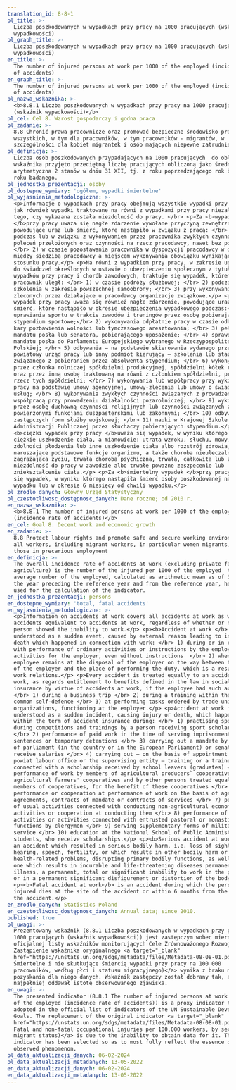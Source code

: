 ```yaml
---
translation_id: 8-8-1
pl_title: >-
  Liczba poszkodowanych w wypadkach przy pracy na 1000 pracujących (wskaźnik
  wypadkowości)
pl_graph_title: >-
  Liczba poszkodowanych w wypadkach przy pracy na 1000 pracujących (wskaźnik
  wypadkowości)
en_title: >-
  The number of injured persons at work per 1000 of the employed (incidence rate
  of accidents)
en_graph_title: >-
  The number of injured persons at work per 1000 of the employed (incidence rate
  of accidents)
pl_nazwa_wskaznika: >-
  <b>8.8.1 Liczba poszkodowanych w wypadkach przy pracy na 1000 pracujących
  (wskaźnik wypadkowości)</b>
pl_cel: Cel 8. Wzrost gospodarczy i godna praca
pl_zadanie: >-
  8.8 Chronić prawa pracownicze oraz promować bezpieczne środowisko pracy dla
  wszystkich, w tym dla pracowników, w tym pracowników - migrantów, w
  szczególności dla kobiet migrantek i osób mających niepewne zatrudnienie
pl_definicja: >-
  Liczba osób poszkodowanych przypadających na 1000 pracujących  do obliczenia
  wskaźnika przyjęto przeciętną liczbę pracujących obliczoną jako średnia
  arytmetyczna 2 stanów w dniu 31 XII, tj. z roku poprzedzającego rok badany i z
  roku badanego.
pl_jednostka_prezentacji: osoby
pl_dostepne_wymiary: 'ogółem, wypadki śmiertelne'
pl_wyjasnienia_metodologiczne: >-
  <p>Informacje o wypadkach przy pracy obejmują wszystkie wypadki przy pracy,
  jak również wypadki traktowane na równi z wypadkami przy pracy niezależnie od
  tego, czy wykazana została niezdolność do pracy. </br> <p>Za <b>wypadek
  </b>przy pracy uważa się nagłe zdarzenie wywołane przyczyną zewnętrzną,
  powodujące uraz lub śmierć, które nastąpiło w związku z pracą: </br> 1)
  podczas lub w związku z wykonywaniem przez pracownika zwykłych czynności lub
  poleceń przełożonych oraz czynności na rzecz pracodawcy, nawet bez polecenia;
  </br> 2) w czasie pozostawania pracownika w dyspozycji pracodawcy w drodze
  między siedzibą pracodawcy a miejscem wykonywania obowiązku wynikającego ze
  stosunku pracy.</p> <p>Na równi z wypadkiem przy pracy, w zakresie uprawnienia
  do świadczeń określonych w ustawie o ubezpieczeniu społecznym z tytułu
  wypadków przy pracy i chorób zawodowych, traktuje się wypadek, któremu
  pracownik uległ: </br> 1) w czasie podróży służbowej; </br> 2) podczas
  szkolenia w zakresie powszechnej samoobrony; </br> 3) przy wykonywaniu zadań
  zleconych przez działające u pracodawcy organizacje związkowe.</p> <p>Za
  wypadek przy pracy uważa się również nagłe zdarzenie, powodujące uraz lub
  śmierć, które nastąpiło w okresie ubezpieczenia wypadkowego podczas:</br> 1)
  uprawiania sportu w trakcie zawodów i treningów przez osobę pobierającą
  stypendium sportowe;</br> 2) wykonywania odpłatnie pracy w czasie odbywania
  kary pozbawienia wolności lub tymczasowego aresztowania; </br> 3) pełnienia
  mandatu posła lub senatora, pobierającego uposażenie; </br> 4) sprawowania
  mandatu posła do Parlamentu Europejskiego wybranego w Rzeczypospolitej
  Polskiej; </br> 5) odbywania — na podstawie skierowania wydanego przez
  powiatowy urząd pracy lub inny podmiot kierujący — szkolenia lub stażu
  związanego z pobieraniem przez absolwenta stypendium; </br> 6) wykonywania
  przez członka rolniczej spółdzielni produkcyjnej, spółdzielni kółek rolniczych
  oraz przez inną osobę traktowaną na równi z członkiem spółdzielni, pracy na
  rzecz tych spółdzielni; </br> 7) wykonywania lub współpracy przy wykonywaniu
  pracy na podstawie umowy agencyjnej, umowy-zlecenia lub umowy o świadczenie
  usług; </br> 8) wykonywania zwykłych czynności związanych z prowadzeniem lub
  współpracą przy prowadzeniu działalności pozarolniczej; </br> 9) wykonywania
  przez osobę duchowną czynności religijnych lub czynności związanych z
  powierzonymi funkcjami duszpasterskimi lub zakonnymi; </br> 10) odbywania
  zastępczych form służby wojskowej; </br> 11) nauki w Krajowej Szkole
  Administracji Publicznej przez słuchaczy pobierających stypendium.</p> <p>Za
  <b>ciężki wypadek przy pracy </b>uważa się wypadek, w wyniku którego nastąpiło
  ciężkie uszkodzenie ciała, a mianowicie: utrata wzroku, słuchu, mowy,
  zdolności płodzenia lub inne uszkodzenie ciała albo rozstrój zdrowia,
  naruszające podstawowe funkcje organizmu, a także choroba nieuleczalna lub
  zagrażająca życiu, trwała choroba psychiczna, trwała, całkowita lub znaczna
  niezdolność do pracy w zawodzie albo trwałe poważne zeszpecenie lub
  zniekształcenie ciała.</p> <p>Za <b>śmiertelny wypadek </b>przy pracy uważa
  się wypadek, w wyniku którego nastąpiła śmierć osoby poszkodowanej na miejscu
  wypadku lub w okresie 6 miesięcy od chwili wypadku.</p>
pl_zrodlo_danych: Główny Urząd Statystyczny
pl_czestotliwosc_dostępnosc_danych: Dane roczne; od 2010 r.
en_nazwa_wskaznika: >-
  <b>8.8.1 The number of injured persons at work per 1000 of the employed
  (incidence rate of accidents)</b>
en_cel: Goal 8. Decent work and economic growth
en_zadanie: >-
  8.8 Protect labour rights and promote safe and secure working environments for
  all workers, including migrant workers, in particular women migrants, and
  those in precarious employment
en_definicja: >-
  The overall incidence rate of accidents at work (excluding private farms in
  agriculture) is the number of the injured per 1000 of the employed  the
  average number of the employed, calculated as arithmetic mean as of 31.12 from
  the year preceding the reference year and from the reference year, has been
  used for the calculation of the indicator.
en_jednostka_prezentacji: persons
en_dostepne_wymiary: 'total, fatal accidents'
en_wyjasnienia_metodologiczne: >-
  <p>Information on accidents at work covers all accidents at work as well as
  accidents equivalent to accidents at work, regardless of whether or not the
  person showed the inability to work.</p> <p><b>Accident at work </b> is
  understood as a sudden event, caused by external reason leading to injury or
  death which happened in connection with work: </br> 1) during or in connection
  with performance of ordinary activities or instructions by the employee and
  activities for the employer, even without instructions  </br> 2) when the
  employee remains at the disposal of the employer on the way between the seat
  of the employer and the place of performing the duty, which is a result of
  work relations.</p> <p>Every accident is treated equally to an accident at
  work, as regards entitlement to benefits defined in the law in social
  insurance by virtue of accidents at work, if the employee had such accident:
  </br> 1) during a business trip </br> 2) during a training within the scope of
  common self-defence </br> 3) at performing tasks ordered by trade union
  organizations, functioning at the employer.</p> <p>Accident at work is also
  understood as a sudden incident, causing injury or death, which happened
  within the term of accident insurance during: </br> 1) practising sports
  during competitions and trainings by a person receiving sport scholarship
  </br> 2) performance of paid work in the time of serving imprisonment
  sentences or temporary detentions </br> 3) carrying out a mandate by members
  of parliament (in the country or in the European Parliament) or senate, who
  receive salaries </br> 4) carrying out – on the basis of appointment issues by
  powiat labour office or the supervising entity – training or a traineeship
  connected with a scholarship received by school leavers (graduates) </br> 5)
  performance of work by members of agricultural producers` cooperatives,
  agricultural farmers' cooperatives and by other persons treated equally to
  members of cooperatives, for the benefit of these cooperatives </br> 6)
  performance or cooperation at performance of work on the basis of agency
  agreements, contracts of mandate or contracts of services </br> 7) performance
  of usual activities connected with conducting non-agricultural economic
  activities or cooperation at conducting them </br> 8) performance of religious
  activities or activities connected with entrusted pastoral or monastic
  functions by clergymen </br> 9) serving supplementary forms of military
  service </br> 10) education at the National School of Public Administration by
  students, who receive scholarships.</p> <p><b>Serious accident at work</b> is
  an accident which resulted in serious bodily harm, i.e. loss of sight,
  hearing, speech, fertility, or which results in other bodily harm or in
  health-related problems, disrupting primary bodily functions, as well as the
  one which results in incurable and life-threatening diseases permanent mental
  illness, a permanent, total or significant inability to work in the profession
  or in a permanent significant disfigurement or distortion of the body.</p>
  <p><b>Fatal accident at work</b> is an accident during which the person
  injured dies at the site of the accident or within 6 months from the date of
  the accident.</p>
en_zrodlo_danych: Statistics Poland
en_czestotliwosc_dostępnosc_danych: Annual data; since 2010.
published: true
pl_uwagi: >-
  Prezentowany wskaźnik (8.8.1 Liczba poszkodowanych w wypadkach przy pracy na
  1000 pracujących (wskaźnik wypadkowości)) jest zastępczym wobec miernika z
  oficjalnej listy wskaźników monitorujących Cele Zrównoważonego Rozwoju ONZ.
  Zastąpienie wskaźnika oryginalnego <a target="_blank"
  href="https://unstats.un.org/sdgs/metadata/files/Metadata-08-08-01.pdf">(8.8.1
  Śmiertelne i nie skutkujące śmiercią wypadki przy pracy na 100 000
  pracowników, według płci i statusu migracyjnego)</a> wynika z braku możliwości
  pozyskania dla niego danych. Wskaźnik zastępczy został dobrany tak, aby jak
  najpełniej oddawał istotę obserwowanego zjawiska.
en_uwagi: >-
  The presented indicator (8.8.1 The number of injured persons at work per 1000
  of the employed (incidence rate of accidents)) is a proxy indicator to the one
  adopted in the official list of indicators of the UN Sustainable Development
  Goals. The replacement of the original indicator <a target="_blank"
  href="https://unstats.un.org/sdgs/metadata/files/Metadata-08-08-01.pdf">(8.8.1
  Fatal and non-fatal occupational injuries per 100,000 workers, by sex and
  migrant status)</a> is due to the inability to obtain data for it. The proxy
  indicator has been selected so as to most fully reflect the essence of the
  observed phenomenon.
pl_data_aktualizacji_danych: 06-02-2024
pl_data_aktualizacji_metadanych: 13-05-2022
en_data_aktualizacji_danych: 06-02-2024
en_data_aktualizacji_metadanych: 13-05-2022
---
```

